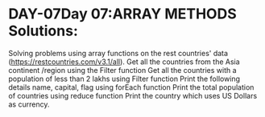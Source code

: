 # DAY-07Day 07:ARRAY METHODS Solutions:
Solving problems using array functions on the rest countries' data (https://restcountries.com/v3.1/all).
Get all the countries from the Asia continent /region using the Filter function
Get all the countries with a population of less than 2 lakhs using Filter function
Print the following details name, capital, flag using forEach function
Print the total population of countries using reduce function
Print the country which uses US Dollars as currency.
